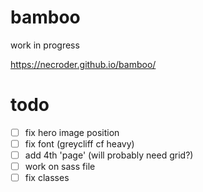 # bamboo

work in progress

https://necroder.github.io/bamboo/

# todo

- [ ] fix hero image position
- [ ] fix font (greycliff cf heavy)
- [ ] add 4th 'page' (will probably need grid?)
- [ ] work on sass file
- [ ] fix classes
